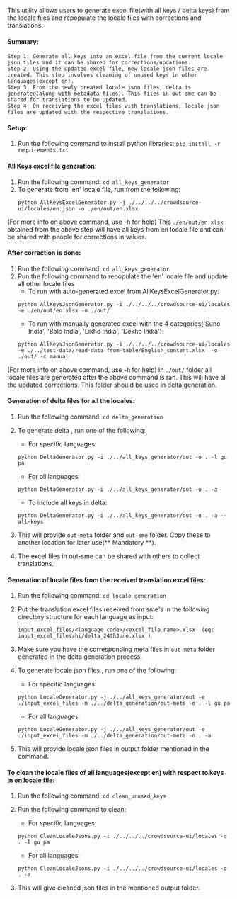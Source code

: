 This utility allows users to generate excel file(with all keys / delta keys) from the locale files and repopulate the locale files with corrections and translations.

#### Summary:
    Step 1: Generate all keys into an excel file from the current locale json files and it can be shared for corrections/updations.
    Step 2: Using the updated excel file, new locale json files are created. This step involves cleaning of unused keys in other languages(except en).
    Step 3: From the newly created locale json files, delta is generated(along with metadata files). This files in out-sme can be shared for translations to be updated.
    Step 4: On receiving the excel files with translations, locale json files are updated with the respective translations.

#### Setup:

1. Run the following command to install python libraries:  `pip install -r requirements.txt`

#### All Keys excel file generation:

1. Run the following command: `cd all_keys_generator`
2. To generate from 'en' locale file, run from the following:
   ```
   python AllKeysExcelGenerator.py -j ./../../../crowdsource-ui/locales/en.json -o ./en/out/en.xlsx
   ```

(For more info on above command, use -h for help)
This `./en/out/en.xlsx` obtained from the above step will have all keys from en locale file and can be shared with people for corrections in values.

#### After correction is done:

1. Run the following command: `cd all_keys_generator`
2. Run the following command to repopulate the 'en' locale file and update all other locale files
   - To run with auto-generated excel from AllKeysExcelGenerator.py:
   ```
   python AllKeysJsonGenerator.py -i ./../../../crowdsource-ui/locales -e ./en/out/en.xlsx -o ./out/
   ```
   - To run with manually generated excel with the 4 categories('Suno India', 'Bolo India', 'Likho India', 'Dekho India'):
   ```
   python AllKeysJsonGenerator.py -i ./../../../crowdsource-ui/locales -e ./../test-data/read-data-from-table/English_content.xlsx  -o ./out/ -c manual
   ```

(For more info on above command, use -h for help)
In `./out/` folder all locale files are generated after the above command is ran. This will have all the updated corrections. This folder should be used in delta generation. 

#### Generation of delta files for all the locales:

1. Run the following command: `cd delta_generation`
2. To generate delta , run one of the following:

   - For specific languages:

   ```
   python DeltaGenerator.py -i ./../all_keys_generator/out -o . -l gu pa
   ```

   - For all languages:

   ```
   python DeltaGenerator.py -i ./../all_keys_generator/out -o . -a
   ```

   - To include all keys in delta:

   ```
   python DeltaGenerator.py -i ./../all_keys_generator/out -o . -a --all-keys
   ```
3. This will provide `out-meta` folder and `out-sme` folder. Copy these to another location for later use(** Mandatory **).
4. The excel files in out-sme can be shared with others to collect translations.

#### Generation of locale files from the received translation excel files:

1. Run the following command: `cd locale_generation`
2. Put the translation excel files received from sme's in the following directory structure for each language as input:
    ```
    input_excel_files/<language code>/<excel_file_name>.xlsx  (eg: input_excel_files/hi/delta_24thJune.xlsx )
    ```
3. Make sure you have the corresponding meta files in `out-meta` folder generated in the delta generation process.
4. To generate locale json files , run one of the following:

   - For specific languages:

   ```
   python LocaleGenerator.py -j ./../all_keys_generator/out -e ./input_excel_files -m ./../delta_generation/out-meta -o . -l gu pa
   ```

   - For all languages:

   ```
   python LocaleGenerator.py -j ./../all_keys_generator/out -e ./input_excel_files -m ./../delta_generation/out-meta -o . -a
   ```
5. This will provide locale json files in output folder mentioned in the command.

#### To clean the locale files of all languages(except en) with respect to keys in en locale file:

1. Run the following command: `cd clean_unused_keys`
2. Run the following command to clean:

   - For specific languages:

   ```
   python CleanLocaleJsons.py -i ./../../../crowdsource-ui/locales -o . -l gu pa
   ```
   - For all languages:

   ```
   python CleanLocaleJsons.py -i ./../../../crowdsource-ui/locales -o . -a 
   ```
3. This will give cleaned json files in the mentioned output folder.
